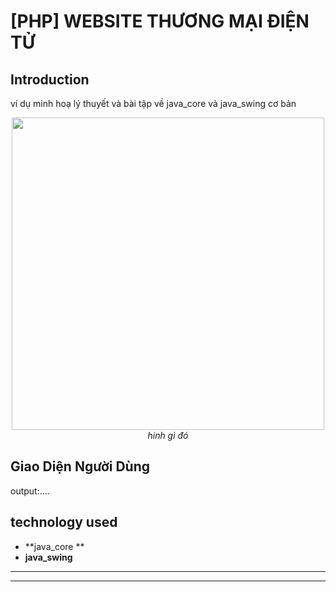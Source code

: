 # [PHP] WEBSITE THƯƠNG MẠI ĐIỆN TỬ

## Introduction
ví dụ minh hoạ lý thuyết và bài tập về java_core và java_swing cơ bản

<p align="center">
  <img src="pic/sodophanrachucnang.png" width=500><br/>
  <i>hinh gì đó</i>
</p>



## Giao Diện Người Dùng
output:....





## technology used
* **java_core **
* **java_swing**
* **** 
*****


